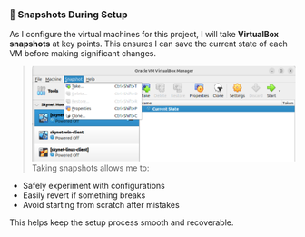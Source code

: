 ### 📸 Snapshots During Setup

As I configure the virtual machines for this project, I will take **VirtualBox snapshots** at key points. This ensures I can save the current state of each VM before making significant changes.
> ![Snapshots](img/snapshots.png)
Taking snapshots allows me to:
- Safely experiment with configurations
- Easily revert if something breaks
- Avoid starting from scratch after mistakes

This helps keep the setup process smooth and recoverable.

